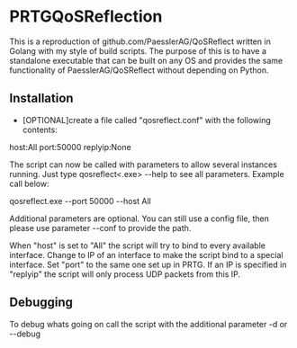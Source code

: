 # PRTGQoSReflection
This is a reproduction of github.com/PaesslerAG/QoSReflect written in Golang with my style of build scripts.  The purpose of this is to have a standalone executable
that can be built on any OS and provides the same functionality of PaesslerAG/QoSReflect without depending on Python.

## Installation
* [OPTIONAL]create a file called "qosreflect.conf" with the following contents:

host:All
port:50000
replyip:None

The script can now be called with parameters to allow several instances running. Just type qosreflect<.exe> --help to see all parameters. Example call below:

qosreflect.exe --port 50000 --host All

Additional parameters are optional. You can still use a config file, then please use parameter --conf to provide the path.

When "host" is set to "All" the script will try to bind to every available interface. Change to IP of an interface to make the script bind to a special interface.
Set "port" to the same one set up in PRTG.
If an IP is specified in "replyip" the script will only process UDP packets from this IP.

## Debugging
To debug whats going on call the script with the additional parameter -d or --debug